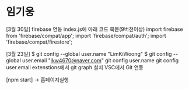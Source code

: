 # 임기웅

[3월 30일]
firebase 연동
index.js에 아래 코드 북봍(9버전이상)
    import firebase from 'firebase/compat/app';
    import 'firebase/compat/auth';
    import 'firebase/compat/firestore';

[3월 23일]
$ git config --global user.name "LimKiWoong"
$ git config --global user.email "lkw4670@naver.com"
git config user.name
git config user.email
extenstions에서 git graph 설치
VSC에서 Git 연동

[npm start] -> 홈페이지실행